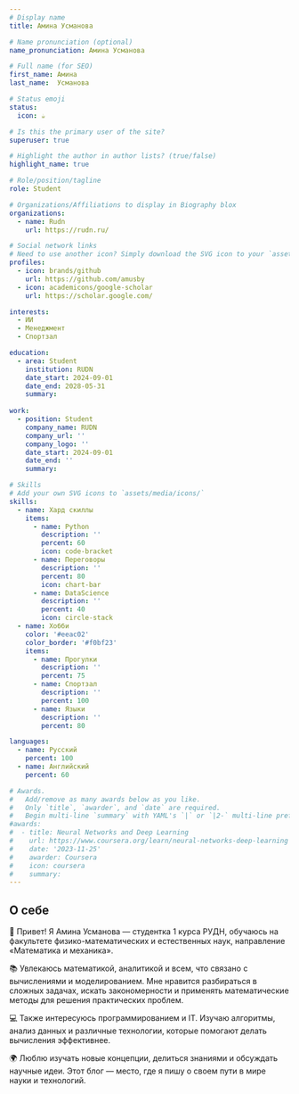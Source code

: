 ```yaml
---
# Display name
title: Амина Усманова

# Name pronunciation (optional)
name_pronunciation: Амина Усманова

# Full name (for SEO)
first_name: Амина
last_name:  Усманова

# Status emoji
status:
  icon: ☕️

# Is this the primary user of the site?
superuser: true

# Highlight the author in author lists? (true/false)
highlight_name: true

# Role/position/tagline
role: Student

# Organizations/Affiliations to display in Biography blox
organizations:
  - name: Rudn
    url: https://rudn.ru/

# Social network links
# Need to use another icon? Simply download the SVG icon to your `assets/media/icons/` folder.
profiles:
  - icon: brands/github
    url: https://github.com/amusby
  - icon: academicons/google-scholar
    url: https://scholar.google.com/

interests:
  - ИИ
  - Менеджмент
  - Спортзал

education:
  - area: Student
    institution: RUDN
    date_start: 2024-09-01
    date_end: 2028-05-31
    summary: 
      
work:
  - position: Student
    company_name: RUDN
    company_url: ''
    company_logo: ''
    date_start: 2024-09-01
    date_end: ''
    summary: 

# Skills
# Add your own SVG icons to `assets/media/icons/`
skills:
  - name: Хард скиллы
    items:
      - name: Python
        description: ''
        percent: 60
        icon: code-bracket
      - name: Переговоры
        description: ''
        percent: 80
        icon: chart-bar
      - name: DataScience
        description: ''
        percent: 40
        icon: circle-stack
  - name: Хобби
    color: '#eeac02'
    color_border: '#f0bf23'
    items:
      - name: Прогулки
        description: ''
        percent: 75
      - name: Спортзал
        description: ''
        percent: 100
      - name: Языки
        description: ''
        percent: 80

languages:
  - name: Русский
    percent: 100
  - name: Английский
    percent: 60

# Awards.
#   Add/remove as many awards below as you like.
#   Only `title`, `awarder`, and `date` are required.
#   Begin multi-line `summary` with YAML's `|` or `|2-` multi-line prefix and indent 2 spaces below.
#awards:
#  - title: Neural Networks and Deep Learning
#    url: https://www.coursera.org/learn/neural-networks-deep-learning
#    date: '2023-11-25'
#    awarder: Coursera
#    icon: coursera
#    summary: 
---
```


## О себе  

👋 Привет! Я Амина Усманова — студентка 1 курса РУДН, обучаюсь на факультете физико-математических и естественных наук, направление «Математика и механика».  

📚 Увлекаюсь математикой, аналитикой и всем, что связано с вычислениями и моделированием. Мне нравится разбираться в сложных задачах, искать закономерности и применять математические методы для решения практических проблем.  

💻 Также интересуюсь программированием и IT. Изучаю алгоритмы, анализ данных и различные технологии, которые помогают делать вычисления эффективнее.  

🌍 Люблю изучать новые концепции, делиться знаниями и обсуждать научные идеи. Этот блог — место, где я пишу о своем пути в мире науки и технологий.  
